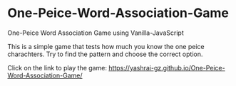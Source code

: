 # One-Peice-Word-Association-Game
One-Peice Word Association Game using Vanilla-JavaScript

This is a simple game that tests how much you know the one peice charachters. Try to find the pattern and choose the correct option.

Click on the link to play the game: https://yashrai-gz.github.io/One-Peice-Word-Association-Game/
